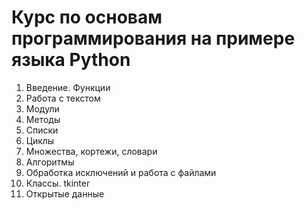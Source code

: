 # Курс по основам программирования на примере языка Python

1. Введение. Функции
2. Работа с текстом
3. Модули
4. Методы
5. Списки
6. Циклы
7. Множества, кортежи, словари
8. Алгоритмы
9. Обработка исключений и работа с файлами
10. Классы. tkinter
11. Открытые данные
